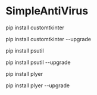 # SimpleAntiVirus
pip install customtkinter

pip install customtkinter --upgrade

pip install psutil

pip install psutil --upgrade

pip install plyer

pip install plyer --upgrade
